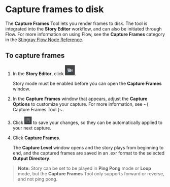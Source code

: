 # Capture frames to disk

The **Capture Frames** Tool lets you render frames to disk. The tool is integrated into the **Story Editor** workflow, and can also be initiated through Flow. For more information on using Flow, see the **Capture Frames** category in the [Stingray Flow Node Reference](../../../flow_ref/index.html).

## To capture frames

1. In the **Story Editor**, click ![](../../images/icon_capture_frame.png).

	 Story mode must be enabled before you can open the **Capture Frames** window.

2. In the **Capture Frames** window that appears, adjust the **Capture Options** to customize your capture. For more information, see ~{ Capture Frames Tool }~.

3. Click ![](../../images/icon_save.png) to save your changes, so they can be automatically applied to your next capture.

4. Click **Capture Frames**.

    The **Capture Level** window opens and the story plays from beginning to end, and the captured frames are saved in an .exr format to the selected **Output Directory**.

  >**Note:** Story can be set to be played in **Ping Pong** mode or **Loop** mode, but the **Capture Frames** Tool only supports forward or reverse, and not ping pong.

